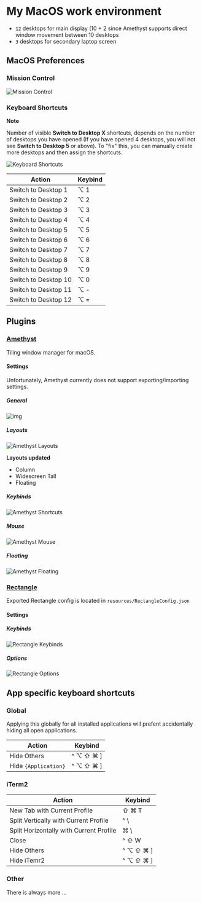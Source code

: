 # My MacOS work environment

- `12` desktops for main display (10 + 2 since Amethyst supports direct window
movement between 10 desktops
- `3` desktops for secondary laptop screen

## MacOS Preferences


### Mission Control

![Mission Control](assets/Mission_Control.png)


### Keyboard Shortcuts

**Note**

Number of visible **Switch to Desktop X** shortcuts, depends on the number of 
desktops you have opened (If you have opened 4 desktops, you will not see
**Switch to Desktop 5** or above). To "fix" this, you can manually create more
desktops and then assign the shortcuts.

![Keyboard Shortcuts](assets/MacOS_Keybinds_Workspaces.png)

| Action           | Keybind |
| -------------------- | --- |
| Switch to Desktop 1  | ⌥ 1 |
| Switch to Desktop 2  | ⌥ 2 |
| Switch to Desktop 3  | ⌥ 3 |
| Switch to Desktop 4  | ⌥ 4 |
| Switch to Desktop 5  | ⌥ 5 |
| Switch to Desktop 6  | ⌥ 6 |
| Switch to Desktop 7  | ⌥ 7 |
| Switch to Desktop 8  | ⌥ 8 |
| Switch to Desktop 9  | ⌥ 9 |
| Switch to Desktop 10 | ⌥ 0 |
| Switch to Desktop 11 | ⌥ - |
| Switch to Desktop 12 | ⌥ = |


## Plugins


### [Amethyst](https://github.com/ianyh/Amethyst)


Tiling window manager for macOS.


#### Settings

Unfortunately, Amethyst currently does not support exporting/importing settings.


##### General

![img](assets/Amethyst_General.png)


##### Layouts

![Amethyst Layouts](assets/Amethyst_Layouts.png)

**Layouts updated**

 - Column
 - Widescreen Tall
 - Floating


##### Keybinds

![Amethyst Shortcuts](assets/Amethyst_Shortcuts.png)


##### Mouse

![Amethyst Mouse](assets/Amethyst_Mouse.png)


##### Floating

![Amethyst Floating](assets/Amethyst_Floating.png)


### [Rectangle](https://github.com/rxhanson/Rectangle)

Exported Rectangle config is located in `resources/RectangleConfig.json`


#### Settings


##### Keybinds

![Rectangle Keybinds](assets/Rectangle_Keybinds.png)


##### Options

![Rectangle Options](assets/Rectangle_Options.png)


## App specific keyboard shortcuts

### Global

Applying this globally for all installed applications will prefent accidentally
hiding all open applications.

| Action                                  | Keybind   |
| --------------------------------------- | --------- |
| Hide Others                             | ^ ⌥ ⇧ ⌘ ] |
| Hide `{Application}`                    | ^ ⌥ ⇧ ⌘ ] |


### iTerm2

| Action                                  | Keybind   |
| --------------------------------------- | --------- |
| New Tab with Current Profile            | ⇧ ⌘ T     |
| Split Vertically with Current Profile   | ^ \       |
| Split Horizontally with Current Profile | ⌘ \       |
| Close                                   | ^ ⇧ W     |
| Hide Others                             | ^ ⌥ ⇧ ⌘ ] |
| Hide iTemr2                             | ^ ⌥ ⇧ ⌘ ] |


### Other

There is always more ...
